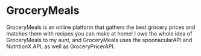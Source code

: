 # GroceryMeals
GroceryMeals is an online platform that gathers the best grocery prices and matches them with recipes you can make at home! I owe the whole idea of GroceryMeals to my aunt, and GroceryMeals uses the spoonacularAPI and NutritionX API, as well as GroceryPricerAPI.
